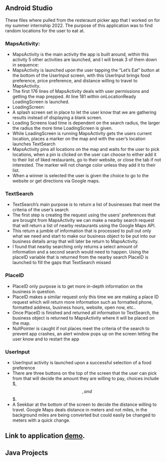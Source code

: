 ## Android Studio
These files where pulled from the resteraunt picker app that I worked on for my summer internship 2022. The purpose of this application was to find random locations for the user to eat at. 
### MapsActivity:
-	MapsActivity is the main activity the app is built around, within this activity 5 other activities are launched, and I will break 3 of them down in sequence:
  - MapsActivity is launched upon the user tapping the “Let’s Eat” button at the bottom of the UserInput screen, with this UserInput brings food preference, price preference, and distance willing to travel to MapsActivity.
  -	The first 176 lines of MapsActivity deals with user permissions and getting the map prepped. At line 181 within onLocationReady LoadingScreen is launched.
  -	LoadingScreen:
  -	A splash screen set in place to let the user know that we are gathering results instead of displaying a blank screen.
  -	Loading Screens load time is dependent on the search radius, the larger the radius the more time LoadingScreen is given.
  -	While LoadingScreen is running MapsActivity gets the users current location, places a marker on the map and with the user’s location launches TextSearch
  - MapsActivity pins all locations on the map and waits for the user to pick locations, when a pin is clicked on the user can choose to either add it to their list of liked restaurants, go to their website, or close the tab if not interested. The marker will not change color unless they add it to their list.
- When a winner is selected the user is given the choice to go to the website or get directions via Google maps.

### TextSearch
- TextSearch’s main purpose is to return a list of businesses that meet the criteria of the user’s search
- The first step is creating the request using the users’ preferences that are brought from MapsActivity we can make a nearby search request that will return a list of nearby restaurants using the Google Maps API.
- This return a jumble of information that is processed to pull out only what we need and start to make our business object to be put into our business details array that will later be return to MapsActivity.
- I found that nearby searching only returns a select amount of information and a second search would need to happen. Using the placeID variable that is returned from the nearby search PlaceID is launched to fill the gaps that TextSearch missed
### PlaceID
- PlaceID only purpose is to get more in-depth information on the business in question. 
- PlaceID makes a similar request only this time we are making a place ID request which will return more information such as formatted phone, formatted address, business hours, website, open now, etc..
- Once PlaceID is finished and returned all information to TextSearch, the business object is returned to MapsActivity where it will be placed on the map.
- NullPointer is caught if not places meet the criteria of the search to prevent app crashes, an alert window pops up on the screen letting the user know and to restart the app
### UserInput
- UserInput activity is launched upon a successful selection of a food preference
- There are three buttons on the top of the screen that the user can pick from that will decide the amount they are willing to pay, choices include $, $$, and $$$. 
- A Seekbar at the bottom of the screen to decide the distance willing to travel. Google Maps deals distance in meters and not miles, in the background miles are being converted but could easily be changed to meters with a quick change.

## Link to application [demo](https://youtu.be/2T9k_QbGCe8).







## Java Projects
